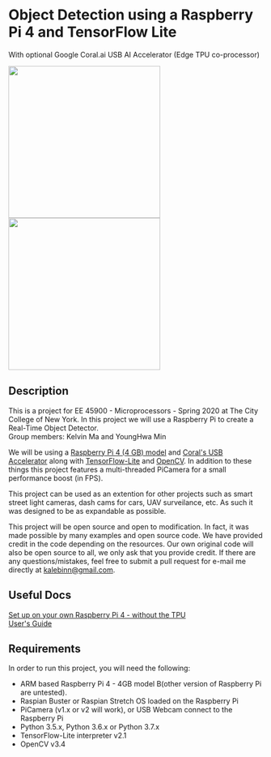 # Object Detection using a Raspberry Pi 4 and TensorFlow Lite
With optional Google Coral.ai USB AI Accelerator (Edge TPU co-processor)  
  
<img src= "./docs/imgs/dashcam-noTPU.gif" width=300>
<img src= "./docs/imgs/dashcam-usingTPU.gif" width=300>

## Description  
This is a project for EE 45900 - Microprocessors - Spring 2020 at The City College of New York. In this project we will use a Raspberry Pi to create a Real-Time Object Detector.  
Group members: Kelvin Ma and YoungHwa Min  
  
We will be using a [Raspberry Pi 4 (4 GB) model](https://www.raspberrypi.org/products/raspberry-pi-4-model-b/?variant=raspberry-pi-4-model-b-4gb) and [Coral's USB Accelerator](https://coral.ai/products/accelerator) along with [TensorFlow-Lite](https://www.tensorflow.org/lite/) and [OpenCV](https://opencv.org/). In addition to these things this project features a multi-threaded PiCamera for a small performance boost (in FPS).  
  
This project can be used as an extention for other projects such as smart street light cameras, dash cams for cars, UAV surveilance, etc. As such it was designed to be as expandable as possible.
  
This project will be open source and open to modification. In fact, it was made possible by many examples and open source code. We have provided credit in the code depending on the resources. Our own original code will also be open source to all, we only ask that you provide credit. If there are any questions/mistakes, feel free to submit a pull request for e-mail me directly at kalebinn@gmail.com.  

## Useful Docs
[Set up on your own Raspberry Pi 4 - without the TPU](./docs/set_up_instructions.md)  
[User's Guide](./docs/Users_Guide.md)

## Requirements
In order to run this project, you will need the following:  
* ARM based Raspberry Pi 4 - 4GB model B(other version of Raspberry Pi are untested).
* Raspian Buster or Raspian Stretch OS loaded on the Raspberry Pi
* PiCamera (v1.x or v2 will work), or USB Webcam connect to the Raspberry Pi
* Python 3.5.x, Python 3.6.x or Python 3.7.x
* TensorFlow-Lite interpreter v2.1 
* OpenCV v3.4
